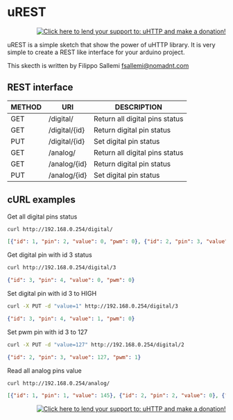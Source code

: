 uREST
=====
<p align="right"><a href='https://pledgie.com/campaigns/28538'>
    <img alt='Click here to lend your support to: uHTTP and make a donation!' src='https://pledgie.com/campaigns/28538.png?skin_name=chrome' border='0' >
</a></p>

uREST is a simple sketch that show the power of uHTTP library. It is very simple to create a REST like interface
for your arduino project.

This skecth is written by Filippo Sallemi <fsallemi@nomadnt.com>

REST interface
--

| METHOD | URI           | DESCRIPTION                    |
| ------ | ------------- | ------------------------------ |
| GET    | /digital/     | Return all digital pins status |
| GET    | /digital/{id} | Return digital pin status      |
| PUT    | /digital/{id} | Set digital pin status         |
| GET    | /analog/      | Return all digital pins status |
| GET    | /analog/{id}  | Return digital pin status      |
| PUT    | /analog/{id}  | Set digital pin status         |

cURL examples
--

Get all digital pins status

```bash
curl http://192.168.0.254/digital/
```
```json
[{"id": 1, "pin": 2, "value": 0, "pwm": 0}, {"id": 2, "pin": 3, "value": 128, "pwm": 1}, {"id": 3, "pin": 4, "value": 0, "pwm": 0}, {"id": 4, "pin": 5, "value": 0, "pwm": 1}, {"id": 5, "pin": 6, "value": 0, "pwm": 1}, {"id": 6, "pin": 7, "value": 0, "pwm": 0}, {"id": 7, "pin": 8, "value": 0, "pwm": 0}, {"id": 8, "pin": 9, "value": 0, "pwm": 97}]
```

Get digital pin with id 3 status

```bash
curl http://192.168.0.254/digital/3
```
```json
{"id": 3, "pin": 4, "value": 0, "pwm": 0}
```

Set digital pin with id 3 to HIGH

```bash
curl -X PUT -d "value=1" http://192.168.0.254/digital/3
```
```json
{"id": 3, "pin": 4, "value": 1, "pwm": 0}
```

Set pwm pin with id 3 to 127

```bash
curl -X PUT -d "value=127" http://192.168.0.254/digital/2
```
```json
{"id": 2, "pin": 3, "value": 127, "pwm": 1}
```

Read all analog pins value
```bash
curl http://192.168.0.254/analog/
```
```json
[{"id": 1, "pin": 1, "value": 145}, {"id": 2, "pin": 2, "value": 0}, {"id": 3, "pin": 3, "value": 0}, {"id": 4, "pin": 4, "value": 0}, {"id": 5, "pin": 5, "value": 0}, {"id": 6, "pin": 6, "value": 0}]
```
<p align="right"><a href='https://pledgie.com/campaigns/28538'>
    <img alt='Click here to lend your support to: uHTTP and make a donation!' src='https://pledgie.com/campaigns/28538.png?skin_name=chrome' border='0' >
</a></p>
